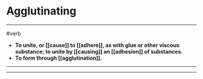 # Agglutinating
---
#verb
- **To unite, or [[cause]] to [[adhere]], as with glue or other viscous substance; to unite by [[causing]] an [[adhesion]] of substances.**
- **To form through [[agglutination]].**
---
---

